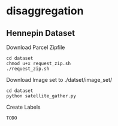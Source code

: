 # disaggregation




## Hennepin Dataset
Download Parcel Zipfile
```
cd dataset
chmod u+x request_zip.sh
./request_zip.sh
```
Download Image set to ./datset/image_set/
```
cd dataset
python satellite_gather.py
```
Create Labels
```
TODO
```

